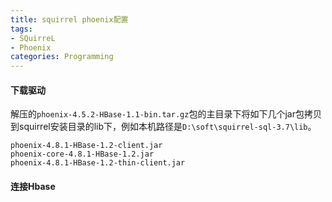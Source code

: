 ```yaml
---
title: squirrel phoenix配置
tags:
- SQuirreL
- Phoenix
categories: Programming
---
```


#### 下载驱动

解压的<code>phoenix-4.5.2-HBase-1.1-bin.tar.gz</code>包的主目录下将如下几个jar包拷贝到squirrel安装目录的lib下，例如本机路径是<code>D:\soft\squirrel-sql-3.7\lib</code>。

```
phoenix-4.8.1-HBase-1.2-client.jar
phoenix-core-4.8.1-HBase-1.2.jar
phoenix-4.8.1-HBase-1.2-thin-client.jar
```

#### 连接Hbase
